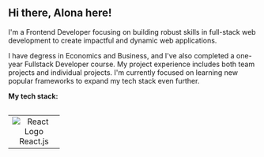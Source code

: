 ## Hi there, Alona here! 
I'm a Frontend Developer focusing on building robust skills in full-stack web development to create impactful and dynamic web applications. 

I have degress in Economics and Business, and I've also completed a one-year Fullstack Developer course. My project experience includes both team projects and individual projects. I'm currently focused on learning new popular frameworks to expand my tech stack even further. 

**My tech stack:**

<div style="display: flex; align-items: flex-start; align: center">
<table align="center">
  <tr>
     <td align="center"  width="88">
      <img src="https://upload.wikimedia.org/wikipedia/commons/thumb/a/a7/React-icon.svg/32px-React-icon.svg.png" alt="React Logo" />
      <br>React.js
    </td>
  </tr>
</table>
</div>

















<!--
**NZAlona/NZAlona** is a ✨ _special_ ✨ repository because its `README.md` (this file) appears on your GitHub profile.

Here are some ideas to get you started:

- 🔭 I’m currently working on ...
- 🌱 I’m currently learning ...
- 👯 I’m looking to collaborate on ...
- 🤔 I’m looking for help with ...
- 💬 Ask me about ...
- 📫 How to reach me: ...
- 😄 Pronouns: ...
- ⚡ Fun fact: ...
-->
